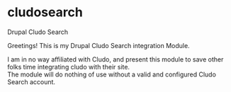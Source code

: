 # cludosearch
Drupal Cludo Search


Greetings! This is my Drupal Cludo Search integration Module.

I am in no way affiliated with Cludo, and present this module to save other folks time integrating cludo with their site.  
The module will do nothing of use without a valid and configured Cludo Search account.
